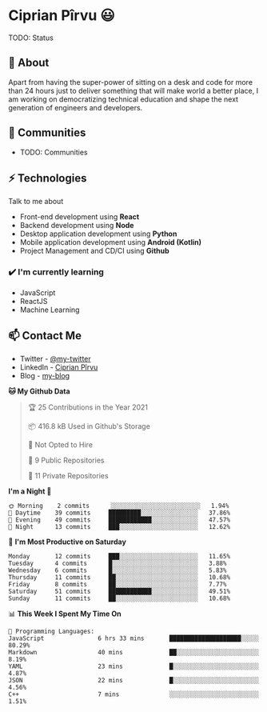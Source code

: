 # Ciprian Pîrvu 😃

TODO: Status

## 🧐 About

Apart from having the super-power of sitting on a desk and code for more than 24 hours just to deliver something that will make world a better place, I am working on democratizing technical education and shape the next generation of engineers and developers.

## 👯 Communities

-   TODO: Communities

## ⚡ Technologies

Talk to me about

-   Front-end development using **React**
-   Backend development using **Node**
-   Desktop application development using **Python**
-   Mobile application development using **Android (Kotlin)**
-   Project Management and CD/CI using **Github**

### ✔️ I'm currently learning

-   JavaScript
-   ReactJS
-   Machine Learning

## 📫 Contact Me

-   Twitter - [@my-twitter]()
-   LinkedIn - [Ciprian Pîrvu](https://www.linkedin.com/in/p%C3%AErvu-ciprian-cristian-4415991b1/)
-   Blog - [my-blog]()

<!--START_SECTION:waka-->
**🐱 My Github Data** 

> 🏆 25 Contributions in the Year 2021
 > 
> 📦 416.8 kB Used in Github's Storage 
 > 
> 🚫 Not Opted to Hire
 > 
> 📜 9 Public Repositories 
 > 
> 🔑 11 Private Repositories  
 > 
**I'm a Night 🦉** 

```text
🌞 Morning    2 commits      ░░░░░░░░░░░░░░░░░░░░░░░░░   1.94% 
🌆 Daytime    39 commits     █████████░░░░░░░░░░░░░░░░   37.86% 
🌃 Evening    49 commits     ████████████░░░░░░░░░░░░░   47.57% 
🌙 Night      13 commits     ███░░░░░░░░░░░░░░░░░░░░░░   12.62%

```
📅 **I'm Most Productive on Saturday** 

```text
Monday       12 commits     ███░░░░░░░░░░░░░░░░░░░░░░   11.65% 
Tuesday      4 commits      █░░░░░░░░░░░░░░░░░░░░░░░░   3.88% 
Wednesday    6 commits      █░░░░░░░░░░░░░░░░░░░░░░░░   5.83% 
Thursday     11 commits     ██░░░░░░░░░░░░░░░░░░░░░░░   10.68% 
Friday       8 commits      ██░░░░░░░░░░░░░░░░░░░░░░░   7.77% 
Saturday     51 commits     ████████████░░░░░░░░░░░░░   49.51% 
Sunday       11 commits     ██░░░░░░░░░░░░░░░░░░░░░░░   10.68%

```


📊 **This Week I Spent My Time On** 

```text
💬 Programming Languages: 
JavaScript               6 hrs 33 mins       ████████████████████░░░░░   80.29% 
Markdown                 40 mins             ██░░░░░░░░░░░░░░░░░░░░░░░   8.19% 
YAML                     23 mins             █░░░░░░░░░░░░░░░░░░░░░░░░   4.87% 
JSON                     22 mins             █░░░░░░░░░░░░░░░░░░░░░░░░   4.56% 
C++                      7 mins              ░░░░░░░░░░░░░░░░░░░░░░░░░   1.51%

```


<!--END_SECTION:waka-->
